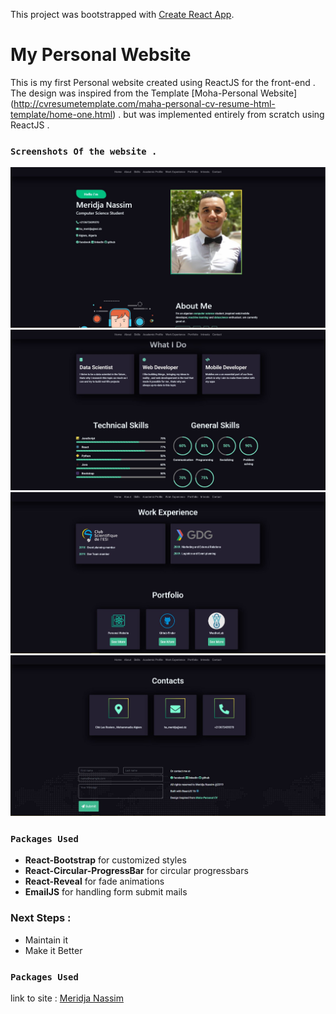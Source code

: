 This project was bootstrapped with [Create React App](https://github.com/facebook/create-react-app).

# My Personal Website

This is my first Personal website created using ReactJS for the front-end . The design was inspired from the Template [Moha-Personal Website] (http://cvresumetemplate.com/maha-personal-cv-resume-html-template/home-one.html) . but was implemented entirely from scratch using ReactJS .

### `Screenshots Of the website .`

<img src="./screenshots/screen1.JPG" alt="scr1"/>

<img src="./screenshots/screen2.JPG" alt="scr2"/>

<img src="./screenshots/screen3.JPG" alt="scr3"/>

<img src="./screenshots/screen4.JPG" alt="scr4"/>

### `Packages Used`
  * <strong>React-Bootstrap</strong> for customized styles
  * <strong>React-Circular-ProgressBar</strong> for circular progressbars
  * <strong>React-Reveal</strong> for fade animations
  * <strong>EmailJS</strong> for handling form submit mails

### Next Steps : 
  * Maintain it
  * Make it Better

### `Packages Used`
link to site : [Meridja Nassim](https://meridjanassim.github.io/)

